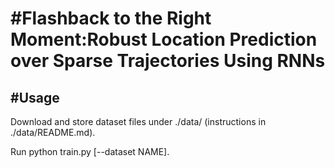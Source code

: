 #Flashback to the Right Moment:Robust Location Prediction over Sparse Trajectories Using RNNs
====
#Usage
----
Download and store dataset files under ./data/ (instructions in ./data/README.md).

Run python train.py [--dataset NAME].
